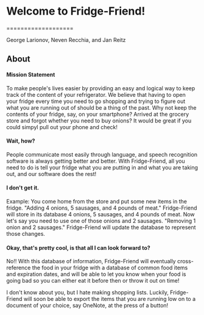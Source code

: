 # Welcome to Fridge-Friend!
===================

George Larionov, Neven Recchia, and Jan Reitz

## About

#### Mission Statement
To make people's lives easier by providing an easy and logical way to keep track
of the content of your refrigerator. We believe that having to open your fridge 
every time you need to go shopping and trying to figure out what you are running
out of should be a thing of the past. Why not keep the contents of your fridge,
say, on your smartphone? Arrived at the grocery store and forgot whether you need
to buy onions? It would be great if you could simpyl pull out your phone and check!

#### Wait, how?
People communicate most easily through language, and speech recognition software
is always getting better and better. With Fridge-Friend, all you need to do is 
tell your fridge what you are putting in and what you are taking out, and our
software does the rest!

#### I don't get it.
Example: You come home from the store and put some new items in the fridge.
    "Adding 4 onions, 5 sausages, and 4 pounds of meat."
  Fridge-Friend will store in its database 4 onions, 5 sausages, and 4 pounds of
  meat. 
  Now let's say you need to use one of those onions and 2 sausages.
    "Removing 1 onion and 2 sausages."
  Fridge-Friend will update the database to represent those changes.
  
#### Okay, that's pretty cool, is that all I can look forward to?
No!! With this database of information, Fridge-Friend will eventually cross-reference
the food in your fridge with a database of common food items and expiration dates,
and will be able to let you know when your food is going bad so you can either
eat it before then or throw it out on time! 

I don't know about you, but I hate making shopping lists. Luckily, Fridge-Friend
will soon be able to export the items that you are running low on to a document
of your choice, say OneNote, at the press of a button!